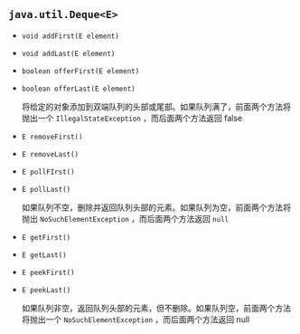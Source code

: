 ## `java.util.Deque<E>`

* `void addFirst(E element)`

* `void addLast(E element)`

* `boolean offerFirst(E element)`

* `boolean offerLast(E element)`

  将给定的对象添加到双端队列的头部或尾部。如果队列满了，前面两个方法将抛出一个 `IllegalStateException` ，而后面两个方法返回 false

* `E removeFirst()`

* `E removeLast()`

* `E pollFIrst()`

* `E pollLast()`

  如果队列不空，删除并返回队列头部的元素。如果队列为空，前面两个方法将抛出 `NoSuchElementException` ，而后面两个方法返回 `null`

* `E getFirst()`

* `E getLast()`

* `E peekFirst()`

* `E peekLast()`

  如果队列非空，返回队列头部的元素，但不删除。如果队列空，前面两个方法将抛出一个 `NoSuchElementException` ，而后面两个方法返回 null